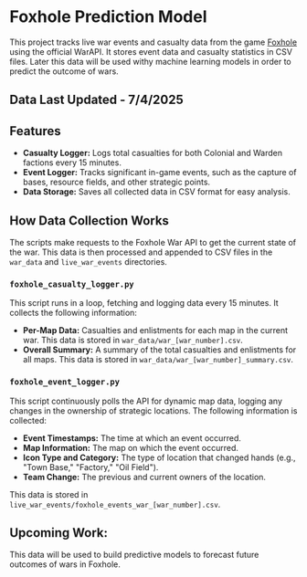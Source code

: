 # Foxhole Prediction Model

This project tracks live war events and casualty data from the game [Foxhole](https://www.foxholegame.com/) using the official WarAPI. It stores event data and casualty statistics in CSV files. Later this data will be used withy machine learning models in order to predict the outcome of wars.


## Data Last Updated - 7/4/2025


## Features

- **Casualty Logger:** Logs total casualties for both Colonial and Warden factions every 15 minutes.
- **Event Logger:** Tracks significant in-game events, such as the capture of bases, resource fields, and other strategic points.
- **Data Storage:** Saves all collected data in CSV format for easy analysis.

## How Data Collection Works

The scripts make requests to the Foxhole War API to get the current state of the war. This data is then processed and appended to CSV files in the `war_data` and `live_war_events` directories.

### `foxhole_casualty_logger.py`

This script runs in a loop, fetching and logging data every 15 minutes. It collects the following information:

- **Per-Map Data:** Casualties and enlistments for each map in the current war. This data is stored in `war_data/war_[war_number].csv`.
- **Overall Summary:** A summary of the total casualties and enlistments for all maps. This data is stored in `war_data/war_[war_number]_summary.csv`.

### `foxhole_event_logger.py`

This script continuously polls the API for dynamic map data, logging any changes in the ownership of strategic locations. The following information is collected:

- **Event Timestamps:** The time at which an event occurred.
- **Map Information:** The map on which the event occurred.
- **Icon Type and Category:** The type of location that changed hands (e.g., "Town Base," "Factory," "Oil Field").
- **Team Change:** The previous and current owners of the location.

This data is stored in `live_war_events/foxhole_events_war_[war_number].csv`.




## Upcoming Work:
This data will be used to build predictive models to forecast future outcomes of wars in Foxhole.





